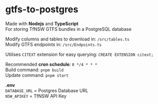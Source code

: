 # gtfs-to-postgres

Made with **Nodejs** and **TypeScript**\
For storing TfNSW GTFS bundles in a PostgreSQL database

Modify columns and tables to download in: `/src/tables.ts`\
Modify GTFS endpoints in: `/src/Endpoints.ts`

Utilises `CITEXT` extension for easy querying: `CREATE EXTENSION citext;`

Recommended **cron schedule**: `0 */4 * * *`\
Build command: `pnpm build`\
Update command: `pnpm start`

**.env**\
`DATABASE_URL` = Postgres Database URL\
`NSW_APIKEY` = TfNSW API Key
